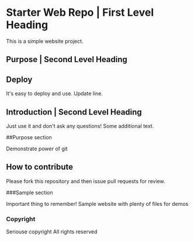 # Starter Web Repo | First Level Heading
This is a simple website project.

## Purpose | Second Level Heading

## Deploy

It's easy to deploy and use. Update line.

## Introduction | Second Level Heading

Just use it and don't ask any questions!
Some additional text.

##Purpose section

Demonstrate power of git

## How to contribute

Please fork this repository and then issue pull requests for review. 

###Sample section

Important thing to remember!
Sample website with plenty of files for demos

### Copyright

Seriouse copyright
All rights reserved